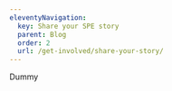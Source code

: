 ```yaml
---
eleventyNavigation:
  key: Share your SPE story
  parent: Blog
  order: 2
  url: /get-involved/share-your-story/
---
```


Dummy